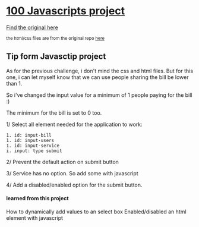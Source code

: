 # [100 Javascripts project](https://jsbeginners.com)

[Find the original here](https://jsbeginners.com/tip-form-javascript-project/)

<small>the html/css files are from the original repo [here](https://github.com/JS-Beginners/Tip-Form-JavaScript-Project)</small>

## Tip form Javasctip project

As for the previous challenge, i don't mind the css and html files.
But for this one, i can let myself know that we can use people sharing
the bill be lower than 1.

So i've changed the input value for a minimum of 1 people paying for the bill :)

The minimum for the bill is set to 0 too.

1/ Select all element needed for the application to work:

    1. id: input-bill
    1. id: input-users
    1. id: input-service
    i. input: type submit

2/ Prevent the default action on submit button

3/ Service has no option. So add some with javascript

4/ Add a disabled/enabled option for the submit button.

#### learned from this project

How to dynamically add values to an select box
Enabled/disabled an html element with javascript
